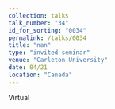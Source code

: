 ```yaml
---
collection: talks
talk_number: "34"
id_for_sorting: "0034"
permalink: /talks/0034
title: "nan" 
type: "invited seminar"
venue: "Carleton University"
date: 04/21
location: "Canada"
---
```


Virtual
